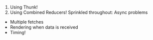 1. Using Thunk!
2. Using Combined Reducers!
Sprinkled throughout: Async problems
  * Multiple fetches
  * Rendering when data is received
  * Timing!
